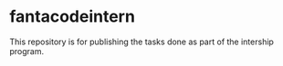 # fantacodeintern

This repository is for publishing the tasks done as part of the intership program.
